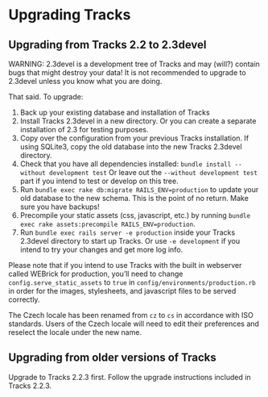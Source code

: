 # Upgrading Tracks

## Upgrading from Tracks 2.2 to 2.3devel

WARNING: 2.3devel is a development tree of Tracks and may (will?) contain bugs that might destroy your data! It is not recommended to upgrade to 2.3devel unless you know what you are doing.

That said. To upgrade:

1. Back up your existing database and installation of Tracks
2. Install Tracks 2.3devel in a new directory. Or you can create a separate installation of 2.3 for testing purposes.
3. Copy over the configuration from your previous Tracks installation. If using SQLite3, copy the old database into the new Tracks 2.3devel directory.
4. Check that you have all dependencies installed: `bundle install --without development test` Or leave out the `--without development test` part if you intend to test or develop on this tree.
5. Run `bundle exec rake db:migrate RAILS_ENV=production` to update your old database to the new schema. This is the point of no return. Make sure you have backups!
6. Precompile your static assets (css, javascript, etc.) by running `bundle exec rake assets:precompile RAILS_ENV=production`.
7. Run `bundle exec rails server -e production` inside your Tracks 2.3devel directory to start up Tracks. Or use `-e development` if you intend to try your changes and get more log info.

Please note that if you intend to use Tracks with the built in webserver called WEBrick for production, you’ll need to change `config.serve_static_assets` to `true` in `config/environments/production.rb` in order for the images, stylesheets, and javascript files to be served correctly.

The Czech locale has been renamed from `cz` to `cs` in accordance with ISO standards. Users of the Czech locale will need to edit their preferences and reselect the locale under the new name.

## Upgrading from older versions of Tracks

Upgrade to Tracks 2.2.3 first. Follow the upgrade instructions included in Tracks 2.2.3.

